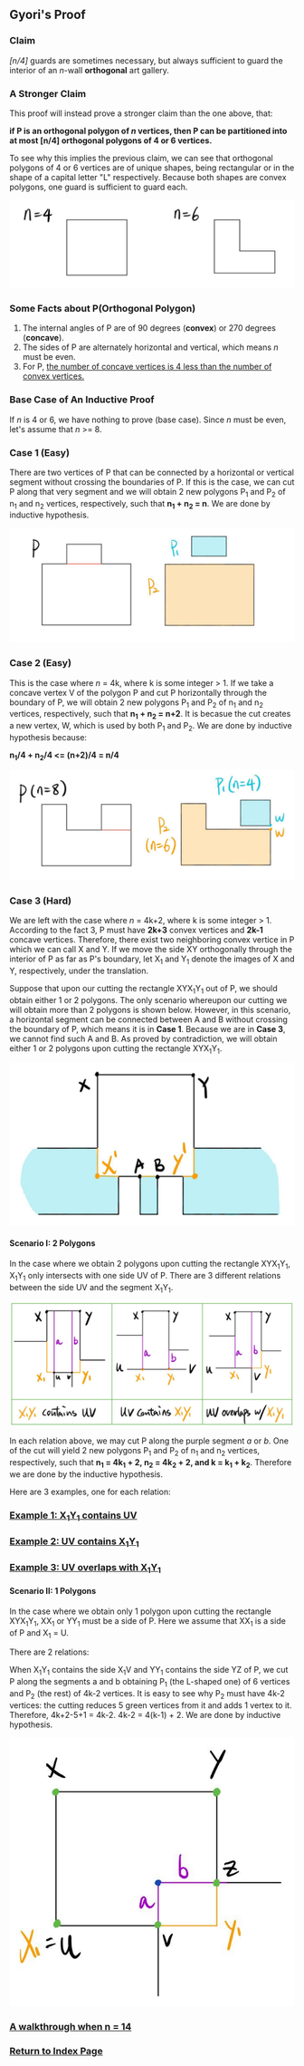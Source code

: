 ## Gyori's Proof

### Claim
*[n/4]* guards are sometimes necessary, but always sufficient to guard the interior of an *n*-wall **orthogonal** art gallery. 

### A Stronger Claim 
This proof will instead prove a stronger claim than the one above, that:    

**if P is an orthogonal polygon of *n* vertices, then P can be partitioned into at most [n/4] orthogonal polygons of 4 or 6 vertices.** 

To see why this implies the previous claim, we can see that orthogonal polygons of 4 or 6 vertices are of unique shapes, being rectangular or in the shape of a capital letter "L" respectively. Because both shapes are convex polygons, one guard is sufficient to guard each. 

![](/img/img1.jpg)

### Some Facts about P(Orthogonal Polygon)
1. The internal angles of P are of 90 degrees (**convex**) or 270 degrees (**concave**). 
2. The sides of P are alternately horizontal and vertical, which means *n* must be even. 
3. For P, [the number of concave vertices is 4 less than the number of convex vertices.](/convexity.md)

### Base Case of An Inductive Proof 
If *n* is 4 or 6, we have nothing to prove (base case). Since *n* must be even, let's assume that *n* >= 8. 

### Case 1 (Easy) 
There are two vertices of P that can be connected by a horizontal or vertical segment without crossing the boundaries of P. If this is the case, we can cut P along that very segment and we will obtain 2 new polygons P<sub>1</sub> and P<sub>2</sub> of n<sub>1</sub> and n<sub>2</sub> vertices, respectively, such that **n<sub>1</sub> + n<sub>2</sub> = n**. We are done by inductive hypothesis. 

![](/img/img2.jpg)

### Case 2 (Easy) 
This is the case where *n* = 4k, where k is some integer > 1. If we take a concave vertex V of the polygon P and cut P horizontally through the boundary of P, we will obtain 2 new polygons P<sub>1</sub> and P<sub>2</sub> of n<sub>1</sub> and n<sub>2</sub> vertices, respectively, such that **n<sub>1</sub> + n<sub>2</sub> = n+2**. It is becasue the cut creates a new vertex, W, which is used by both P<sub>1</sub> and P<sub>2</sub>. We are done by inductive hypothesis because: 

**n<sub>1</sub>/4 + n<sub>2</sub>/4 <= (n+2)/4 = n/4** 

![](/img/img3.jpg)

### Case 3 (Hard) 
We are left with the case where *n* = 4k+2, where k is some integer > 1. According to the fact 3, P must have **2k+3** convex vertices and **2k-1** concave vertices. Therefore, there exist two neighboring convex vertice in P which we can call X and Y. If we move the side XY orthogonally through the interior of P as far as P's boundary, let X<sub>1</sub> and Y<sub>1</sub> denote the images of X and Y, respectively, under the translation. 

Suppose that upon our cutting the rectangle XYX<sub>1</sub>Y<sub>1</sub> out of P, we should obtain either 1 or 2 polygons. The only scenario whereupon our cutting we will obtain more than 2 polygons is shown below. However, in this scenario, a horizontal segment can be connected between A and B without crossing the boundary of P, which means it is in **Case 1**. Because we are in **Case 3**, we cannot find such A and B. As proved by contradiction, we will obtain either 1 or 2 polygons upon cutting the rectangle XYX<sub>1</sub>Y<sub>1</sub>. 

![](/img/img4.jpg) 


#### Scenario I: 2 Polygons
In the case where we obtain 2 polygons upon cutting the rectangle XYX<sub>1</sub>Y<sub>1</sub>, X<sub>1</sub>Y<sub>1</sub> only intersects with one side UV of P. There are 3 different relations between the side UV and the segment X<sub>1</sub>Y<sub>1</sub>. 

![](/img/img5.jpg)

In each relation above, we may cut P along the purple segment *a* or *b*. One of the cut will yield 2 new polygons P<sub>1</sub> and P<sub>2</sub> of n<sub>1</sub> and n<sub>2</sub> vertices, respectively, such that **n<sub>1</sub> = 4k<sub>1</sub> + 2, n<sub>2</sub> = 4k<sub>2</sub> + 2, and k = k<sub>1</sub> + k<sub>2</sub>**. Therefore we are done by the inductive hypothesis. 

Here are 3 examples, one for each relation: 

### [Example 1: X<sub>1</sub>Y<sub>1</sub> contains UV](/2PolygonsEx1.md)

### [Example 2: UV contains X<sub>1</sub>Y<sub>1</sub>](/2PolygonsEx2.md)

### [Example 3: UV overlaps with X<sub>1</sub>Y<sub>1</sub>](/2PolygonsEx3.md)

#### Scenario II: 1 Polygons

In the case where we obtain only 1 polygon upon cutting the rectangle XYX<sub>1</sub>Y<sub>1</sub>, XX<sub>1</sub> or YY<sub>1</sub> must be a side of P. Here we assume that XX<sub>1</sub> is a side of P and X<sub>1</sub> = U. 

There are 2 relations:

When X<sub>1</sub>Y<sub>1</sub> contains the side X<sub>1</sub>V and YY<sub>1</sub> contains the side YZ of P, we cut P along the segments a and b obtaining P<sub>1</sub> (the L-shaped one) of 6 vertices and P<sub>2</sub> (the rest) of 4k-2 vertices. It is easy to see why P<sub>2</sub> must have 4k-2 vertices: the cutting reduces 5 green vertices from it and adds 1 vertex to it. Therefore, 4k+2-5+1 = 4k-2. 4k-2 = 4(k-1) + 2. We are done by inductive hypothesis. 

![](/img/img15.jpg)

### [A walkthrough when n = 14](/walkthrough.md)

### [Return to Index Page](/CS3943)




